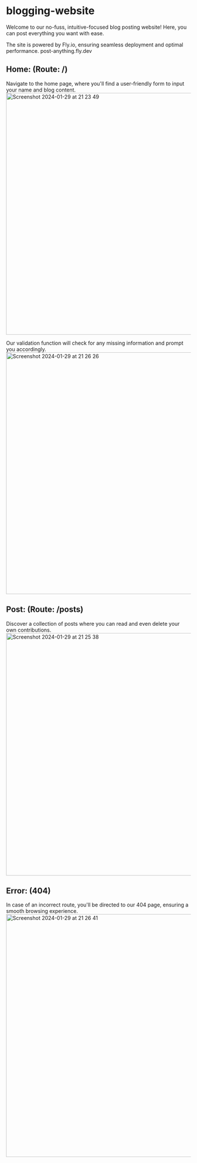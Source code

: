# blogging-website
Welcome to our no-fuss, intuitive-focused blog posting website! Here, you can post everything you want with ease.

The site is powered by Fly.io, ensuring seamless deployment and optimal performance.
post-anything.fly.dev

## Home: (Route: /)
Navigate to the home page, where you'll find a user-friendly form to input your name and blog content. 
<img width="659" alt="Screenshot 2024-01-29 at 21 23 49" src="https://github.com/FAC29A/blogging-website/assets/128807685/ac1e7428-5e8e-4cb1-afc0-3644d58ad579">

Our validation function will check for any missing information and prompt you accordingly.
<img width="659" alt="Screenshot 2024-01-29 at 21 26 26" src="https://github.com/FAC29A/blogging-website/assets/128807685/acc87ec1-aaad-4da6-bad8-a22a47dc6d29">

## Post: (Route: /posts)
Discover a collection of posts where you can read and even delete your own contributions.
<img width="661" alt="Screenshot 2024-01-29 at 21 25 38" src="https://github.com/FAC29A/blogging-website/assets/128807685/0ee0f579-1ae5-44ef-b191-89da7ec1a2ec">


## Error: (404)
In case of an incorrect route, you'll be directed to our 404 page, ensuring a smooth browsing experience.
<img width="662" alt="Screenshot 2024-01-29 at 21 26 41" src="https://github.com/FAC29A/blogging-website/assets/128807685/9fad34ad-332d-419d-9712-6f6c7254fa3b">



